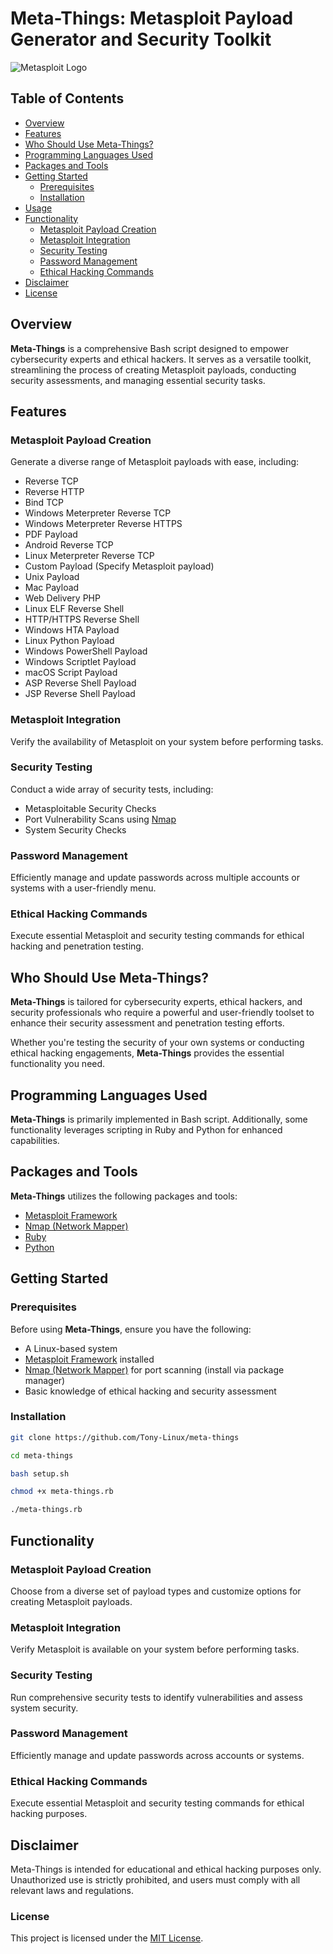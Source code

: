 # Meta-Things: Metasploit Payload Generator and Security Toolkit

![Metasploit Logo](https://gh05t-hunter5.github.io/the-source/my-imgs/meta-things.jpg)

## Table of Contents

- [Overview](#overview)
- [Features](#features)
- [Who Should Use Meta-Things?](#who-should-use-meta-things)
- [Programming Languages Used](#programming-languages-used)
- [Packages and Tools](#packages-and-tools)
- [Getting Started](#getting-started)
  - [Prerequisites](#prerequisites)
  - [Installation](#installation)
- [Usage](#usage)
- [Functionality](#functionality)
  - [Metasploit Payload Creation](#metasploit-payload-creation)
  - [Metasploit Integration](#metasploit-integration)
  - [Security Testing](#security-testing)
  - [Password Management](#password-management)
  - [Ethical Hacking Commands](#ethical-hacking-commands)
- [Disclaimer](#disclaimer)
- [License](#license)

## Overview

**Meta-Things** is a comprehensive Bash script designed to empower cybersecurity experts and ethical hackers. It serves as a versatile toolkit, streamlining the process of creating Metasploit payloads, conducting security assessments, and managing essential security tasks.

## Features

### Metasploit Payload Creation

Generate a diverse range of Metasploit payloads with ease, including:

- Reverse TCP
- Reverse HTTP
- Bind TCP
- Windows Meterpreter Reverse TCP
- Windows Meterpreter Reverse HTTPS
- PDF Payload
- Android Reverse TCP
- Linux Meterpreter Reverse TCP
- Custom Payload (Specify Metasploit payload)
- Unix Payload
- Mac Payload
- Web Delivery PHP
- Linux ELF Reverse Shell
- HTTP/HTTPS Reverse Shell
- Windows HTA Payload
- Linux Python Payload
- Windows PowerShell Payload
- Windows Scriptlet Payload
- macOS Script Payload
- ASP Reverse Shell Payload
- JSP Reverse Shell Payload

### Metasploit Integration

Verify the availability of Metasploit on your system before performing tasks.

### Security Testing

Conduct a wide array of security tests, including:

- Metasploitable Security Checks
- Port Vulnerability Scans using [Nmap](https://nmap.org)
- System Security Checks

### Password Management

Efficiently manage and update passwords across multiple accounts or systems with a user-friendly menu.

### Ethical Hacking Commands

Execute essential Metasploit and security testing commands for ethical hacking and penetration testing.

## Who Should Use Meta-Things?

**Meta-Things** is tailored for cybersecurity experts, ethical hackers, and security professionals who require a powerful and user-friendly toolset to enhance their security assessment and penetration testing efforts.

Whether you're testing the security of your own systems or conducting ethical hacking engagements, **Meta-Things** provides the essential functionality you need.

## Programming Languages Used

**Meta-Things** is primarily implemented in Bash script. Additionally, some functionality leverages scripting in Ruby and Python for enhanced capabilities.

## Packages and Tools

**Meta-Things** utilizes the following packages and tools:

- [Metasploit Framework](https://www.metasploitunleashed.com/metasploit-unleashed-installation)
- [Nmap (Network Mapper)](https://nmap.org)
- [Ruby](https://www.ruby-lang.org)
- [Python](https://www.python.org)

## Getting Started

### Prerequisites

Before using **Meta-Things**, ensure you have the following:

- A Linux-based system
- [Metasploit Framework](https://www.metasploitunleashed.com/metasploit-unleashed-installation) installed
- [Nmap (Network Mapper)](https://nmap.org/download.html) for port scanning (install via package manager)
- Basic knowledge of ethical hacking and security assessment

### Installation

   ```bash
   git clone https://github.com/Tony-Linux/meta-things
   ```
   ```bash
   cd meta-things
   ```
   ```bash
   bash setup.sh
   ```
   ```bash
   chmod +x meta-things.rb
   ```
   ```bash
   ./meta-things.rb
   ```

## Functionality

### Metasploit Payload Creation
Choose from a diverse set of payload types and customize options for creating Metasploit payloads.

### Metasploit Integration
Verify Metasploit is available on your system before performing tasks.

### Security Testing
Run comprehensive security tests to identify vulnerabilities and assess system security.

### Password Management
Efficiently manage and update passwords across accounts or systems.

### Ethical Hacking Commands
Execute essential Metasploit and security testing commands for ethical hacking purposes.  

## Disclaimer
Meta-Things is intended for educational and ethical hacking purposes only. Unauthorized use is strictly prohibited, and users must comply with all relevant laws and regulations.

### License

This project is licensed under the <a href="https://github.com/Tony-Linux/meta-things/blob/main/LICENSE">MIT License</a>.

